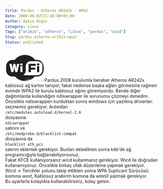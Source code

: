 ```yaml
---
Title: Pardus - Atheros AR242x - WPA2
Date: 2009-06-02T21:48:00+03:00
Author: Aşkın Özgür
Category: Linux
Tags: ["ar242x", "atheros", "Linux", "pardus", "wicd"]
Slug: pardus-atheros-ar242x-wpa2
Status: published
---
```


![Wi-Fi](/uploads/2009/06/wifi.jpeg "Wi-Fi")Pardus 2008 kurulumla beraber Atheros AR242x kablosuz ağ kartını tanıyor, fakat nedense başka ağları görmesine rağmen evimde WPA2 ile kurulu kablosuz ağımı göremiyordu. Bende diğer dağıtımlarda kullandığım ndiswrapper ile sorunumu çözmeyi denedim.  
Öncelikle ndiswrapperı kurduktan sonra windows için yazılmış driverları seçmemiz gerekiyor. Ardından  
`/etc/modules.autoload.d/kernel-2.6`  
dosyasına  
`ndiswrapper`  
satırını ve  
`/etc/modprobe.d/blacklist-compat`  
dosyasına da  
`blacklist ath_pci`  
satırını eklemek gerekiyor. Bunları ekledikten sonra kde'de ağ programcığıyla bağlanabiliyorsunuz.  
Fakat XFCE kullanıyorsanız wicd kullanmanız gerekiyor. Wicd ile doğrudan kullanamıyoruz. Öncelikle birkaç ufak düzenleme yapmak gerekiyor.  
Wicd -&gt; Tercihler yolunu takip ettikten sonra WPA Suplicant Sürücüsü: kısmına *wext*, Kablosuz arabirim kısmına da *wlan0* yazmak gerekiyor.  
Bu ayarlarla kolaylıkla kullanabilirsiniz, kolay gelsin.

<!--more-->
